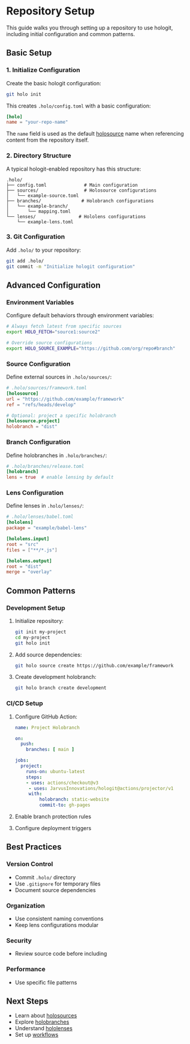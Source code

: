 # Repository Setup

This guide walks you through setting up a repository to use hologit, including initial configuration and common patterns.

## Basic Setup

### 1. Initialize Configuration

Create the basic hologit configuration:

```bash
git holo init
```

This creates `.holo/config.toml` with a basic configuration:

```toml
[holo]
name = "your-repo-name"
```

The `name` field is used as the default [holosource](./holosources.md) name when referencing content from the repository itself.

### 2. Directory Structure

A typical hologit-enabled repository has this structure:

```
.holo/
├── config.toml              # Main configuration
├── sources/                 # Holosource configurations
│   └── example-source.toml
├── branches/               # Holobranch configurations
│   └── example-branch/
│       └── mapping.toml
└── lenses/                # Hololens configurations
    └── example-lens.toml
```

### 3. Git Configuration

Add `.holo/` to your repository:

```bash
git add .holo/
git commit -m "Initialize hologit configuration"
```

## Advanced Configuration

### Environment Variables

Configure default behaviors through environment variables:

```bash
# Always fetch latest from specific sources
export HOLO_FETCH="source1:source2"

# Override source configurations
export HOLO_SOURCE_EXAMPLE="https://github.com/org/repo#branch"
```

### Source Configuration

Define external sources in `.holo/sources/`:

```toml
# .holo/sources/framework.toml
[holosource]
url = "https://github.com/example/framework"
ref = "refs/heads/develop"

# Optional: project a specific holobranch
[holosource.project]
holobranch = "dist"
```

### Branch Configuration

Define holobranches in `.holo/branches/`:

```toml
# .holo/branches/release.toml
[holobranch]
lens = true  # enable lensing by default
```

### Lens Configuration

Define lenses in `.holo/lenses/`:

```toml
# .holo/lenses/babel.toml
[hololens]
package = "example/babel-lens"

[hololens.input]
root = "src"
files = ["**/*.js"]

[hololens.output]
root = "dist"
merge = "overlay"
```

## Common Patterns

### Development Setup

1. Initialize repository:

   ```bash
   git init my-project
   cd my-project
   git holo init
   ```

2. Add source dependencies:

   ```bash
   git holo source create https://github.com/example/framework
   ```

3. Create development holobranch:

   ```bash
   git holo branch create development
   ```

### CI/CD Setup

1. Configure GitHub Action:

   ```yaml
   name: Project Holobranch

   on:
     push:
       branches: [ main ]

   jobs:
     project:
       runs-on: ubuntu-latest
       steps:
       - uses: actions/checkout@v3
        - uses: JarvusInnovations/hologit@actions/projector/v1
        with:
            holobranch: static-website
            commit-to: gh-pages
   ```

2. Enable branch protection rules
3. Configure deployment triggers

## Best Practices

### Version Control

- Commit `.holo/` directory
- Use `.gitignore` for temporary files
- Document source dependencies

### Organization

- Use consistent naming conventions
- Keep lens configurations modular

### Security

- Review source code before including

### Performance

- Use specific file patterns

## Next Steps

- Learn about [holosources](./holosources.md)
- Explore [holobranches](./holobranches.md)
- Understand [hololenses](./hololenses.md)
- Set up [workflows](../workflows/README.md)
